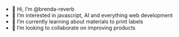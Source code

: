 - 👋 Hi, I’m @brenda-reverb
- 👀 I’m interested in javascript, AI and everything web development
- 🌱 I’m currently learning about materials to print labels
- 💞️ I’m looking to collaborate on improving products

<!---
brenda-reverb/brenda-reverb is a ✨ special ✨ repository because its `README.md` (this file) appears on your GitHub profile.
You can click the Preview link to take a look at your changes.
--->
